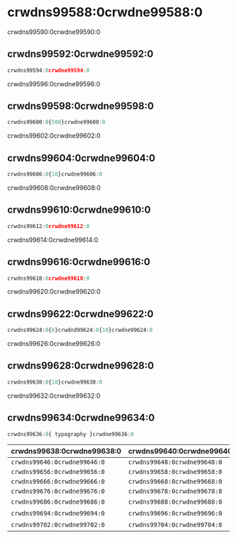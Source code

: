 # crwdns99588:0crwdne99588:0

<p class="description">crwdns99590:0crwdne99590:0</p>

## crwdns99592:0crwdne99592:0

```jsx
crwdns99594:0crwdne99594:0
```

crwdns99596:0crwdne99596:0

## crwdns99598:0crwdne99598:0

```jsx
crwdns99600:0{500}crwdne99600:0
```

crwdns99602:0crwdne99602:0

## crwdns99604:0crwdne99604:0

```jsx
crwdns99606:0{16}crwdne99606:0
```

crwdns99608:0crwdne99608:0

## crwdns99610:0crwdne99610:0

```jsx
crwdns99612:0crwdne99612:0
```

crwdns99614:0crwdne99614:0

## crwdns99616:0crwdne99616:0

```jsx
crwdns99618:0crwdne99618:0
```

crwdns99620:0crwdne99620:0

## crwdns99622:0crwdne99622:0

```jsx
crwdns99624:0{6}crwdnd99624:0{10}crwdne99624:0
```

crwdns99626:0crwdne99626:0

## crwdns99628:0crwdne99628:0

```jsx
crwdns99630:0{10}crwdne99630:0
```

crwdns99632:0crwdne99632:0

## crwdns99634:0crwdne99634:0

```js
crwdns99636:0{ typography }crwdne99636:0
```

| crwdns99638:0crwdne99638:0   | crwdns99640:0crwdne99640:0   | crwdns99642:0crwdne99642:0   | crwdns99644:0crwdne99644:0                                 |
|:---------------------------- |:---------------------------- |:---------------------------- |:---------------------------------------------------------- |
| `crwdns99646:0crwdne99646:0` | `crwdns99648:0crwdne99648:0` | `crwdns99650:0crwdne99650:0` | [`crwdns99654:0crwdne99654:0`](crwdns99652:0crwdne99652:0) |
| `crwdns99656:0crwdne99656:0` | `crwdns99658:0crwdne99658:0` | `crwdns99660:0crwdne99660:0` | [`crwdns99664:0crwdne99664:0`](crwdns99662:0crwdne99662:0) |
| `crwdns99666:0crwdne99666:0` | `crwdns99668:0crwdne99668:0` | `crwdns99670:0crwdne99670:0` | [`crwdns99674:0crwdne99674:0`](crwdns99672:0crwdne99672:0) |
| `crwdns99676:0crwdne99676:0` | `crwdns99678:0crwdne99678:0` | `crwdns99680:0crwdne99680:0` | [`crwdns99684:0crwdne99684:0`](crwdns99682:0crwdne99682:0) |
| `crwdns99686:0crwdne99686:0` | `crwdns99688:0crwdne99688:0` | `crwdns99690:0crwdne99690:0` | crwdns99692:0crwdne99692:0                                 |
| `crwdns99694:0crwdne99694:0` | `crwdns99696:0crwdne99696:0` | `crwdns99698:0crwdne99698:0` | crwdns99700:0crwdne99700:0                                 |
| `crwdns99702:0crwdne99702:0` | `crwdns99704:0crwdne99704:0` | `crwdns99706:0crwdne99706:0` | crwdns99708:0crwdne99708:0                                 |